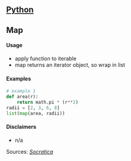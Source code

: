 ## [Python](.\python.html)
## Map

#### Usage

* apply function to iterable
* map returns an iterator object, so wrap in list

#### Examples

```python
# example 1
def area(r):
    return math.pi * (r**2)
radii = [2, 3, 6, 8]
list(map(area, radii))
```

#### Disclaimers

* n/a

Sources: [_Socratica_](https://youtu.be/hUes6y2b--0)